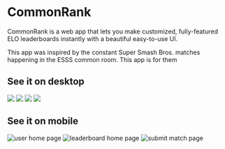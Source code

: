 # CommonRank

CommonRank is a web app that lets you make customized, fully-featured
ELO leaderboards instantly with a beautiful easy-to-use UI.

This app was inspired by the constant Super Smash Bros. matches
happening in the ESSS common room. This app is for them

## See it on desktop

![](https://i.imgur.com/WVL3sHJ.png)
![](https://i.imgur.com/gJNZauB.png)
![](https://i.imgur.com/jmy6Uuk.png)
![](https://i.imgur.com/oFpf8qH.png)

## See it on mobile

![user home page](https://i.imgur.com/zCZnusG.jpg "user home page")
![leaderboard home page](https://i.imgur.com/t5oi7yg.jpg "leaderboard home page")
![submit match page](https://i.imgur.com/tk9eCMj.jpg "submit match page")
